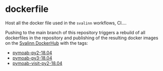 # dockerfile
Host all the docker file used in the `svalinn` workflows, CI....

Pushing to the main branch of this repository triggers a rebuild of all
dockerfiles in the repository and publishing of the resulting docker images on
the [Svalinn DockerHub](https://hub.docker.com/u/svalinn) with the tags:

- [pymoab-py2-18.04](https://hub.docker.com/r/svalinn/pymoab-py2-18.04)
- [pymoab-py3-18.04](https://hub.docker.com/r/svalinn/pymoab-py2-18.04)
- [pymoab-visit-py2-18.04](https://hub.docker.com/r/svalinn/pymoab-py2-18.04)
